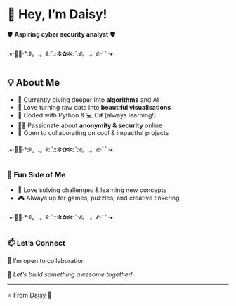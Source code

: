 # 🌼 Hey, I’m Daisy!

🛡️ **Aspiring cyber security analyst** 🛡️ 

.⭑·ﾟﾟ·*:༅。.。༅:*ﾟ:*:✼✿✼:*ﾟ:༅。.。༅:*·ﾟﾟ·⭑.

## 💡 About Me
- 🌱 Currently diving deeper into **algorithms** and AI
- 🎨 Love turning raw data into **beautiful visualisations**  
- 🐍 Coded with Python & 💻 C# (always learning!)  
- 🕵️‍♀️ Passionate about **anonymity & security** online  
- 🤝 Open to collaborating on cool & impactful projects  

.⭑·ﾟﾟ·*:༅。.。༅:*ﾟ:*:✼✿✼:*ﾟ:༅。.。༅:*·ﾟﾟ·⭑.

### 🌟 Fun Side of Me
- 🧩 Love solving challenges & learning new concepts  
- 🎮 Always up for games, puzzles, and creative tinkering  

.⭑·ﾟﾟ·*:༅。.。༅:*ﾟ:*:✼✿✼:*ﾟ:༅。.。༅:*·ﾟﾟ·⭑.

### 📫 Let’s Connect
💬 I’m open to collaboration  

🚀 *Let’s build something awesome together!*  

---
⭐️ From [Daisy](#) 🌼


<!---
Daisy-duk3/Daisy-duk3 is a ✨ special ✨ repository because its `README.md` (this file) appears on your GitHub profile.
You can click the Preview link to take a look at your changes.
--->
